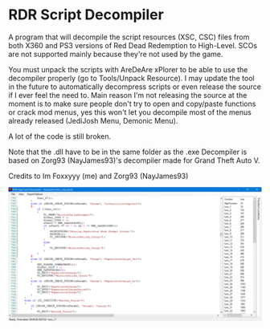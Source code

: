# RDR Script Decompiler
A program that will decompile the script resources (XSC, CSC) files from both X360 and PS3 versions of Red Dead Redemption to High-Level.
SCOs are not supported mainly because they're not used by the game.

You must unpack the scripts with AreDeAre xPlorer to be able to use the decompiler properly (go to Tools/Unpack Resource).
I may update the tool in the future to automatically decompress scripts or even release the source if I ever feel the need to. Main reason I'm not releasing the source at the moment is to make sure people don't try to open and copy/paste functions or crack mod menus, yes this won't let you decompile most of the menus already released (JediJosh Menu, Demonic Menu).

A lot of the code is still broken.

Note that the .dll have to be in the same folder as the .exe
Decompiler is based on Zorg93 (NayJames93)'s decompiler made for Grand Theft Auto V.

Credits to Im Foxxyyy (me) and Zorg93 (NayJames93)

![Screenshot](screenshot.png)
